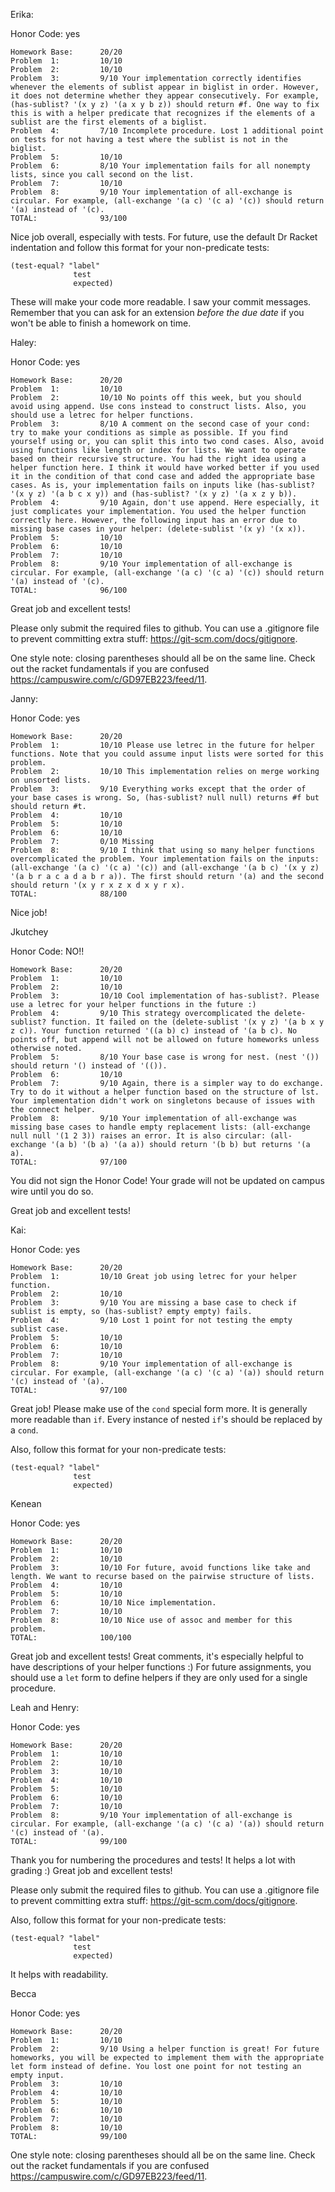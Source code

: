 Erika:

Honor Code: yes
```
Homework Base:      20/20
Problem  1:         10/10
Problem  2:         10/10
Problem  3:         9/10 Your implementation correctly identifies whenever the elements of sublist appear in biglist in order. However, it does not determine whether they appear consecutively. For example, (has-sublist? '(x y z) '(a x y b z)) should return #f. One way to fix this is with a helper predicate that recognizes if the elements of a sublist are the first elements of a biglist. 
Problem  4:         7/10 Incomplete procedure. Lost 1 additional point on tests for not having a test where the sublist is not in the biglist.
Problem  5:         10/10
Problem  6:         8/10 Your implementation fails for all nonempty lists, since you call second on the list. 
Problem  7:         10/10
Problem  8:         9/10 Your implementation of all-exchange is circular. For example, (all-exchange '(a c) '(c a) '(c)) should return '(a) instead of '(c).
TOTAL:              93/100
```

Nice job overall, especially with tests. For future, use the default Dr Racket indentation and follow this format for your non-predicate tests:
```
(test-equal? "label"
              test
              expected)
```
These will make your code more readable.
I saw your commit messages. Remember that you can ask for an extension *before the due date* if you won't be able to finish a homework on time.

Haley:

Honor Code: yes
```
Homework Base:      20/20
Problem  1:         10/10
Problem  2:         10/10 No points off this week, but you should avoid using append. Use cons instead to construct lists. Also, you should use a letrec for helper functions. 
Problem  3:         8/10 A comment on the second case of your cond: try to make your conditions as simple as possible. If you find yourself using or, you can split this into two cond cases. Also, avoid using functions like length or index for lists. We want to operate based on their recursive structure. You had the right idea using a helper function here. I think it would have worked better if you used it in the condition of that cond case and added the appropriate base cases. As is, your implementation fails on inputs like (has-sublist? '(x y z) '(a b c x y)) and (has-sublist? '(x y z) '(a x z y b)).
Problem  4:         9/10 Again, don't use append. Here especially, it just complicates your implementation. You used the helper function correctly here. However, the following input has an error due to missing base cases in your helper: (delete-sublist '(x y) '(x x)).
Problem  5:         10/10
Problem  6:         10/10
Problem  7:         10/10
Problem  8:         9/10 Your implementation of all-exchange is circular. For example, (all-exchange '(a c) '(c a) '(c)) should return '(a) instead of '(c).
TOTAL:              96/100
```

Great job and excellent tests! 

Please only submit the required files to github. You can use a .gitignore file to prevent committing extra stuff: https://git-scm.com/docs/gitignore.

One style note: closing parentheses should all be on the same line. Check out the racket fundamentals if you are confused https://campuswire.com/c/GD97EB223/feed/11.

Janny:

Honor Code: yes
```
Homework Base:      20/20
Problem  1:         10/10 Please use letrec in the future for helper functions. Note that you could assume input lists were sorted for this problem.
Problem  2:         10/10 This implementation relies on merge working on unsorted lists.
Problem  3:         9/10 Everything works except that the order of your base cases is wrong. So, (has-sublist? null null) returns #f but should return #t.
Problem  4:         10/10 
Problem  5:         10/10
Problem  6:         10/10
Problem  7:         0/10 Missing
Problem  8:         9/10 I think that using so many helper functions overcomplicated the problem. Your implementation fails on the inputs: (all-exchange '(a c) '(c a) '(c)) and (all-exchange '(a b c) '(x y z) '(a b r a c a d a b r a)). The first should return '(a) and the second should return '(x y r x z x d x y r x).
TOTAL:              88/100
```

Nice job!


Jkutchey

Honor Code: NO!!
```
Homework Base:      20/20
Problem  1:         10/10
Problem  2:         10/10
Problem  3:         10/10 Cool implementation of has-sublist?. Please use a letrec for your helper functions in the future :)
Problem  4:         9/10 This strategy overcomplicated the delete-sublist? function. It failed on the (delete-sublist '(x y z) '(a b x y z c)). Your function returned '((a b) c) instead of '(a b c). No points off, but append will not be allowed on future homeworks unless otherwise noted.
Problem  5:         8/10 Your base case is wrong for nest. (nest '()) should return '() instead of '(()). 
Problem  6:         10/10
Problem  7:         9/10 Again, there is a simpler way to do exchange. Try to do it without a helper function based on the structure of lst. Your implementation didn't work on singletons because of issues with the connect helper.
Problem  8:         9/10 Your implementation of all-exchange was missing base cases to handle empty replacement lists: (all-exchange null null '(1 2 3)) raises an error. It is also circular: (all-exchange '(a b) '(b a) '(a a)) should return '(b b) but returns '(a a).
TOTAL:              97/100
```

You did not sign the Honor Code! Your grade will not be updated on campus wire until you do so.

Great job and excellent tests!


Kai:

Honor Code: yes
```
Homework Base:      20/20
Problem  1:         10/10 Great job using letrec for your helper function.
Problem  2:         10/10
Problem  3:         9/10 You are missing a base case to check if sublist is empty, so (has-sublist? empty empty) fails.
Problem  4:         9/10 Lost 1 point for not testing the empty sublist case.
Problem  5:         10/10
Problem  6:         10/10
Problem  7:         10/10
Problem  8:         9/10 Your implementation of all-exchange is circular. For example, (all-exchange '(a c) '(c a) '(a)) should return '(c) instead of '(a).
TOTAL:              97/100
```

Great job! Please make use of the `cond` special form more. It is generally more readable than `if`. Every instance of nested `if`'s should be replaced by a `cond`.

Also, follow this format for your non-predicate tests:
```
(test-equal? "label"
              test
              expected)
```


Kenean 

Honor Code: yes
```
Homework Base:      20/20
Problem  1:         10/10
Problem  2:         10/10
Problem  3:         10/10 For future, avoid functions like take and length. We want to recurse based on the pairwise structure of lists.
Problem  4:         10/10 
Problem  5:         10/10
Problem  6:         10/10 Nice implementation.
Problem  7:         10/10
Problem  8:         10/10 Nice use of assoc and member for this problem.
TOTAL:              100/100
```

Great job and excellent tests! Great comments, it's especially helpful to have descriptions of your helper functions :) For future assignments, you should use a `let` form to define helpers if they are only used for a single procedure.


Leah and Henry:

Honor Code: yes
```
Homework Base:      20/20
Problem  1:         10/10
Problem  2:         10/10
Problem  3:         10/10
Problem  4:         10/10
Problem  5:         10/10
Problem  6:         10/10
Problem  7:         10/10
Problem  8:         9/10 Your implementation of all-exchange is circular. For example, (all-exchange '(a c) '(c a) '(a)) should return '(c) instead of '(a).
TOTAL:              99/100
```

Thank you for numbering the procedures and tests! It helps a lot with grading :) Great job and excellent tests!

Please only submit the required files to github. You can use a .gitignore file to prevent committing extra stuff: https://git-scm.com/docs/gitignore.

Also, follow this format for your non-predicate tests:
```
(test-equal? "label"
              test
              expected)
```
It helps with readability.




Becca

Honor Code: yes
```
Homework Base:      20/20
Problem  1:         10/10
Problem  2:         9/10 Using a helper function is great! For future homeworks, you will be expected to implement them with the appropriate let form instead of define. You lost one point for not testing an empty input.
Problem  3:         10/10
Problem  4:         10/10
Problem  5:         10/10
Problem  6:         10/10
Problem  7:         10/10 
Problem  8:         10/10 
TOTAL:              99/100
```


One style note: closing parentheses should all be on the same line. Check out the racket fundamentals if you are confused https://campuswire.com/c/GD97EB223/feed/11.